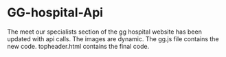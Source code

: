 # GG-hospital-Api
The meet our specialists section of the gg hospital website has been updated with api calls. The images are dynamic. The gg.js file contains the new code. topheader.html contains the final code.
